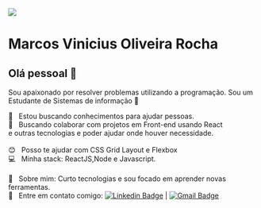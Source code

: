 

<!--
**marcosvinirocha/marcosvinirocha** is a ✨ _special_ ✨ repository because its `README.md` (this file) appears on your GitHub profile.

Here are some ideas to get you started:

- 🔭 I’m currently working on ...
- 🌱 I’m currently learning ...
- 👯 I’m looking to collaborate on ...
- 🤔 I’m looking for help with ...
- 💬 Ask me about ...
- 📫 How to reach me: ...
- 😄 Pronouns: ...
- ⚡ Fun fact: ...
-->

<img width="auto" src="https://github.com/tgmarinho/tgmarinho/blob/master/banner.png">


# Marcos Vinicius Oliveira Rocha

## Olá pessoal 👋
Sou apaixonado por resolver problemas utilizando a programação.
Sou um Estudante de Sistemas de informação 📓

 :rocket:  &nbsp; Estou buscando conhecimentos para ajudar pessoas.
 <br/> :purple_heart: &nbsp; Buscando colaborar com projetos em Front-end usando React <br>   e outras tecnologias e poder ajudar onde houver necessidade.
 <br/>
 <br/> :blush: &nbsp; Posso te ajudar com CSS Grid Layout e Flexbox
 <br/> :computer: &nbsp; Minha stack: ReactJS,Node e Javascript.
 <br/>
 <br/> 💬  &nbsp; Sobre mim: Curto tecnologias e sou focado em aprender novas ferramentas.
 <br/> :email: &nbsp; Entre em contato comigo: [![Linkedin Badge](https://img.shields.io/badge/-Marcosudia1256-blue?style=flat-square&logo=Linkedin&logoColor=white&link=https://www.linkedin.com/in/marcosudia1256/)](https://www.linkedin.com/in/marcosudia1256/) 
| 
[![Gmail Badge](https://img.shields.io/badge/-marcosvinicius.udia1256@gmail.com-c14438?style=flat-square&logo=Gmail&logoColor=white&link=mailto:marcosvinicius.udia1256@gmail.com)](mailto:marcosudia.1256@gmail.com)